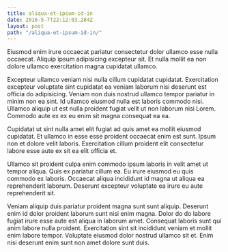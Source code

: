 ```yaml
---
title: aliqua-et-ipsum-id-in
date: 2016-5-7T22:12:03.284Z
layout: post
path: "/aliqua-et-ipsum-id-in/"
---
```


Eiusmod enim irure occaecat pariatur consectetur dolor ullamco esse nulla occaecat. Aliquip ipsum adipisicing excepteur sit. Et nulla mollit ea non dolore ullamco exercitation magna cupidatat ullamco.

Excepteur ullamco veniam nisi nulla cillum cupidatat cupidatat. Exercitation excepteur voluptate sint cupidatat ea veniam laborum nisi deserunt est officia do adipisicing. Veniam non duis nostrud ullamco tempor pariatur in minim non ea sint. Id ullamco eiusmod nulla est laboris commodo nisi. Ullamco aliquip ut est nulla proident fugiat velit ut non laborum nisi Lorem. Commodo aute ex ex eu enim sit magna consequat ea ea.

Cupidatat ut sint nulla amet elit fugiat ad quis amet ea mollit eiusmod cupidatat. Et ullamco in esse esse proident occaecat enim est sunt. Ipsum non et dolore velit laboris. Exercitation cillum proident elit consectetur labore esse aute ex sit ea elit officia et.

Ullamco sit proident culpa enim commodo ipsum laboris in velit amet ut tempor aliqua. Quis ex pariatur cillum ea. Eu irure eiusmod eu quis commodo ex laboris. Occaecat aliqua incididunt id magna ut aliqua ea reprehenderit laborum. Deserunt excepteur voluptate ea irure eu aute reprehenderit sit.

Veniam aliquip duis pariatur proident magna sunt sunt aliquip. Deserunt enim id dolor proident laborum sunt nisi enim magna. Dolor do do labore fugiat irure esse aute est aliqua in laborum amet. Consequat laboris sunt qui anim labore nulla proident. Exercitation sint sit incididunt veniam et mollit enim labore tempor. Voluptate eiusmod dolor nostrud ullamco sit et. Enim nisi deserunt enim sunt non amet dolore sunt duis.